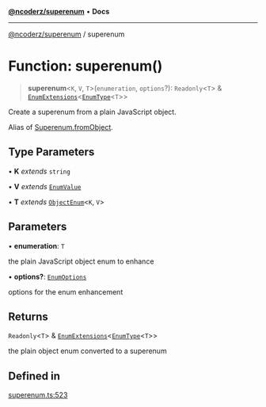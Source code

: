 [**@ncoderz/superenum**](../README.md) • **Docs**

***

[@ncoderz/superenum](../globals.md) / superenum

# Function: superenum()

> **superenum**\<`K`, `V`, `T`\>(`enumeration`, `options`?): `Readonly`\<`T`\> & [`EnumExtensions`](../interfaces/EnumExtensions.md)\<[`EnumType`](../type-aliases/EnumType.md)\<`T`\>\>

Create a superenum from a plain JavaScript object.

Alias of [Superenum.fromObject](../interfaces/Superenum.md#fromObject).

## Type Parameters

• **K** *extends* `string`

• **V** *extends* [`EnumValue`](../type-aliases/EnumValue.md)

• **T** *extends* [`ObjectEnum`](../type-aliases/ObjectEnum.md)\<`K`, `V`\>

## Parameters

• **enumeration**: `T`

the plain JavaScript object enum to enhance

• **options?**: [`EnumOptions`](../interfaces/EnumOptions.md)

options for the enum enhancement

## Returns

`Readonly`\<`T`\> & [`EnumExtensions`](../interfaces/EnumExtensions.md)\<[`EnumType`](../type-aliases/EnumType.md)\<`T`\>\>

the plain object enum converted to a superenum

## Defined in

[superenum.ts:523](https://github.com/ncoderz/superenum/blob/2ce698cc608b8a9eb1339af0ae362b09ca3bb157/src/superenum.ts#L523)
